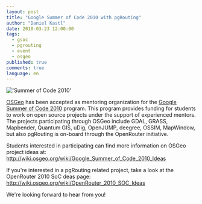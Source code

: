```yaml
---
layout: post
title: "Google Summer of Code 2010 with pgRouting"
author: "Daniel Kastl"
date: 2010-03-23 12:00:00
tags: 
  - gsoc 
  - pgrouting 
  - event 
  - osgeo
published: true
comments: true
language: en
---
```


!['Summer of Code 2010'][4]

[OSGeo][1] has been accepted as mentoring organization for the [Google Summer of Code 2010][2] program. This program provides funding for students to work on open source projects under the support of experienced mentors. The projects participating through OSGeo include GDAL, GRASS, Mapbender, Quantum GIS, uDig, OpenJUMP, deegree, OSSIM, MapWindow, but also pgRouting is on-board through the OpenRouter initiative.

<!-- more -->

Students interested in participating can find more information on OSGeo project ideas at: <http://wiki.osgeo.org/wiki/Google_Summer_of_Code_2010_Ideas> 

If you're interested in a pgRouting related project, take a look at the OpenRouter 2010 SoC deas page: <http://wiki.osgeo.org/wiki/OpenRouter_2010_SOC_Ideas>

We're looking forward to hear from you!


[1]: http://www.osgeo.org/
[2]: http://socghop.appspot.com/
[3]: http://www.pgrouting.org/
[4]: http://code.google.com/images/2010soclogo.jpg
